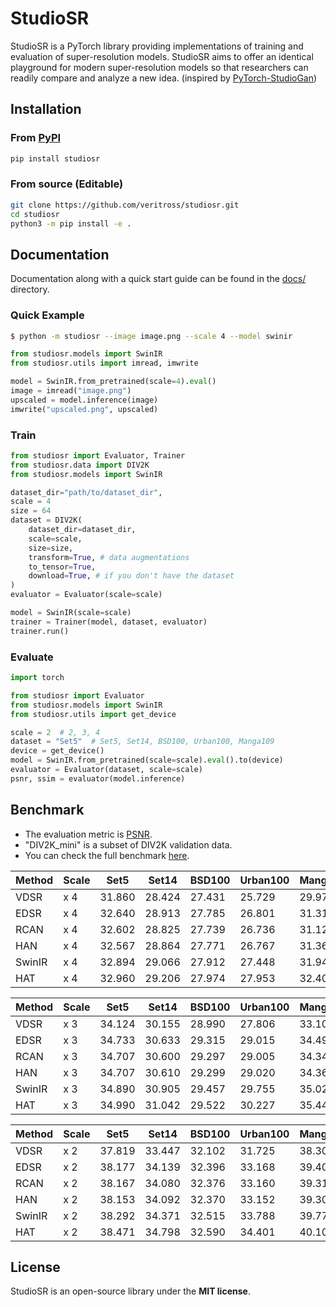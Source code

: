# StudioSR
StudioSR is a PyTorch library providing implementations of training and evaluation of super-resolution models. StudioSR aims to offer an identical playground for modern super-resolution models so that researchers can readily compare and analyze a new idea. (inspired by [PyTorch-StudioGan](https://github.com/POSTECH-CVLab/PyTorch-StudioGAN))


## Installation

### From [PyPI](https://pypi.org/project/studiosr/)
```bash
pip install studiosr
```

### From source (Editable)
```bash
git clone https://github.com/veritross/studiosr.git
cd studiosr
python3 -m pip install -e .
```


## Documentation
Documentation along with a quick start guide can be found in the [docs/](./docs/) directory.

### Quick Example

```bash
$ python -m studiosr --image image.png --scale 4 --model swinir
```

```python
from studiosr.models import SwinIR
from studiosr.utils import imread, imwrite

model = SwinIR.from_pretrained(scale=4).eval()
image = imread("image.png")
upscaled = model.inference(image)
imwrite("upscaled.png", upscaled)
```

### Train
```python
from studiosr import Evaluator, Trainer
from studiosr.data import DIV2K
from studiosr.models import SwinIR

dataset_dir="path/to/dataset_dir",
scale = 4
size = 64
dataset = DIV2K(
    dataset_dir=dataset_dir,
    scale=scale,
    size=size,
    transform=True, # data augmentations
    to_tensor=True,
    download=True, # if you don't have the dataset
)
evaluator = Evaluator(scale=scale)

model = SwinIR(scale=scale)
trainer = Trainer(model, dataset, evaluator)
trainer.run()
```

### Evaluate
```python
import torch

from studiosr import Evaluator
from studiosr.models import SwinIR
from studiosr.utils import get_device

scale = 2  # 2, 3, 4
dataset = "Set5"  # Set5, Set14, BSD100, Urban100, Manga109
device = get_device()
model = SwinIR.from_pretrained(scale=scale).eval().to(device)
evaluator = Evaluator(dataset, scale=scale)
psnr, ssim = evaluator(model.inference)
```


## Benchmark
- The evaluation metric is [PSNR](https://en.wikipedia.org/wiki/Peak_signal-to-noise_ratio).
- "DIV2K_mini" is a subset of DIV2K validation data.
- You can check the full benchmark [here](./docs/benchmark.md).

| Method | Scale | Set5   | Set14  | BSD100 | Urban100 | Manga109 | DIV2K_mini | Train |
| ------ | ----- | ------ | ------ | ------ | -------- | -------- | ---------- | ----- |
| VDSR   | x 4   | 31.860 | 28.424 | 27.431 | 25.729   | 29.973   | 28.331     | DF2K  |
| EDSR   | x 4   | 32.640 | 28.913 | 27.785 | 26.801   | 31.318   | 28.973     | DF2K  |
| RCAN   | x 4   | 32.602 | 28.825 | 27.739 | 26.736   | 31.127   | 28.932     | DIV2K |
| HAN    | x 4   | 32.567 | 28.864 | 27.771 | 26.767   | 31.364   | 28.977     | DIV2K |
| SwinIR | x 4   | 32.894 | 29.066 | 27.912 | 27.448   | 31.947   | 29.233     | DF2K  |
| HAT    | x 4   | 32.960 | 29.206 | 27.974 | 27.953   | 32.409   | 29.357     | DF2K  |

| Method | Scale | Set5   | Set14  | BSD100 | Urban100 | Manga109 | DIV2K_mini | Train |
| ------ | ----- | ------ | ------ | ------ | -------- | -------- | ---------- | ----- |
| VDSR   | x 3   | 34.124 | 30.155 | 28.990 | 27.806   | 33.109   | 30.338     | DF2K  |
| EDSR   | x 3   | 34.733 | 30.633 | 29.315 | 29.015   | 34.491   | 31.015     | DF2K  |
| RCAN   | x 3   | 34.707 | 30.600 | 29.297 | 29.005   | 34.340   | 31.033     | DIV2K |
| HAN    | x 3   | 34.707 | 30.610 | 29.299 | 29.020   | 34.368   | 31.041     | DIV2K |
| SwinIR | x 3   | 34.890 | 30.905 | 29.457 | 29.755   | 35.029   | 31.292     | DF2K  |
| HAT    | x 3   | 34.990 | 31.042 | 29.522 | 30.227   | 35.444   | 31.444     | DF2K  |

| Method | Scale | Set5   | Set14  | BSD100 | Urban100 | Manga109 | DIV2K_mini | Train |
| ------ | ----- | ------ | ------ | ------ | -------- | -------- | ---------- | ----- |
| VDSR   | x 2   | 37.819 | 33.447 | 32.102 | 31.725   | 38.308   | 34.188     | DF2K  |
| EDSR   | x 2   | 38.177 | 34.139 | 32.396 | 33.168   | 39.407   | 34.873     | DF2K  |
| RCAN   | x 2   | 38.167 | 34.080 | 32.376 | 33.160   | 39.310   | 34.916     | DIV2K |
| HAN    | x 2   | 38.153 | 34.092 | 32.370 | 33.152   | 39.307   | 34.906     | DIV2K |
| SwinIR | x 2   | 38.292 | 34.371 | 32.515 | 33.788   | 39.773   | 35.151     | DF2K  |
| HAT    | x 2   | 38.471 | 34.798 | 32.590 | 34.401   | 40.102   | 35.358     | DF2K  |

## License
StudioSR is an open-source library under the **MIT license**. 
